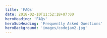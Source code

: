 ```yaml
---
title: 'FAQs'
date: 2018-02-10T11:52:18+07:00
heroHeading: 'FAQs'
heroSubHeading: 'Frequently Asked Questions'
heroBackground: 'images/codejam2.jpg'
---
```

